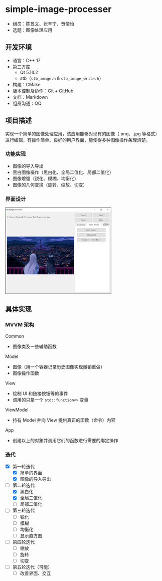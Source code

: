# simple-image-processer

* 组员：陈昱文、张辛宁、贺情怡
* 选题：图像处理应用

## 开发环境

* 语言：C++ 17
* 第三方库
  * Qt 5.14.2
  * stb（`stb_image.h` & `stb_image_write.h`）
* 构建：CMake
* 版本控制及协作：Git + GitHub
* 文档：Markdown
* 组员沟通：QQ

## 项目描述

实现一个简单的图像处理应用，该应用能够对现有的图像（.png、.jpg 等格式）进行编辑，有操作简单、良好的用户界面，能使得多种图像操作条理清楚。

### 功能实现

* 图像的导入导出
* 黑白图像操作（黑白化、全局二值化、局部二值化）
* 图像增强（锐化、模糊、均衡化）
* 图像的几何变换（旋转、缩放、切变）

### 界面设计

<img src="./pic/ui.jpg" style="zoom:33%;" />

## 具体实现

### MVVM 架构

Common

* 图像类及一些辅助函数

Model

* 图像（用一个容器记录历史图像实现撤销重做）
* 图像操作函数

View

* 绘制 UI 和链接按钮等的事件
* 调用的只是一个 `std::function<>` 变量

ViewModel

* 持有 Model 并向 View 提供真正的函数（命令）内容

App

* 创建以上的对象并调用它们的函数进行需要的绑定操作

### 迭代

* [x] 第一轮迭代
  * [x] 简单的界面
  * [x] 图像的导入导出
* [ ] 第二轮迭代
  * [x] 黑白化
  * [x] 全局二值化
  * [ ] 局部二值化
* [ ] 第三轮迭代
  * [ ] 锐化
  * [ ] 模糊
  * [ ] 均衡化
  * [ ] 显示直方图
* [ ] 第四轮迭代
  * [ ] 缩放
  * [ ] 旋转
  * [ ] 切变
* [ ] 第五轮迭代（可能）
  * [ ] 改善界面、交互